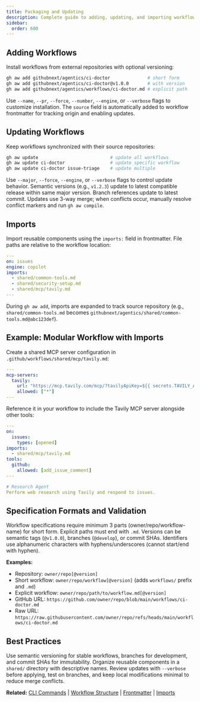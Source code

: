 ```yaml
---
title: Packaging and Updating
description: Complete guide to adding, updating, and importing workflows from external repositories using workflow specifications and import directives.
sidebar:
  order: 600
---
```


## Adding Workflows

Install workflows from external repositories with optional versioning:

```bash
gh aw add githubnext/agentics/ci-doctor              # short form
gh aw add githubnext/agentics/ci-doctor@v1.0.0       # with version
gh aw add githubnext/agentics/workflows/ci-doctor.md # explicit path
```

Use `--name`, `--pr`, `--force`, `--number`, `--engine`, or `--verbose` flags to customize installation. The `source` field is automatically added to workflow frontmatter for tracking origin and enabling updates.

## Updating Workflows

Keep workflows synchronized with their source repositories:

```bash
gh aw update                           # update all workflows
gh aw update ci-doctor                 # update specific workflow
gh aw update ci-doctor issue-triage    # update multiple
```

Use `--major`, `--force`, `--engine`, or `--verbose` flags to control update behavior. Semantic versions (e.g., `v1.2.3`) update to latest compatible release within same major version. Branch references update to latest commit. Updates use 3-way merge; when conflicts occur, manually resolve conflict markers and run `gh aw compile`.

## Imports

Import reusable components using the `imports:` field in frontmatter. File paths are relative to the workflow location:

```yaml
---
on: issues
engine: copilot
imports:
  - shared/common-tools.md
  - shared/security-setup.md
  - shared/mcp/tavily.md
---
```

During `gh aw add`, imports are expanded to track source repository (e.g., `shared/common-tools.md` becomes `githubnext/agentics/shared/common-tools.md@abc123def`).

## Example: Modular Workflow with Imports

Create a shared MCP server configuration in `.github/workflows/shared/mcp/tavily.md`:

```yaml
---
mcp-servers:
  tavily:
    url: "https://mcp.tavily.com/mcp/?tavilyApiKey=${{ secrets.TAVILY_API_KEY }}"
    allowed: ["*"]
---
```

Reference it in your workflow to include the Tavily MCP server alongside other tools:

```yaml
---
on:
  issues:
    types: [opened]
imports:
  - shared/mcp/tavily.md
tools:
  github:
    allowed: [add_issue_comment]
---

# Research Agent
Perform web research using Tavily and respond to issues.
```

## Specification Formats and Validation

Workflow specifications require minimum 3 parts (owner/repo/workflow-name) for short form. Explicit paths must end with `.md`. Versions can be semantic tags (`@v1.0.0`), branches (`@develop`), or commit SHAs. Identifiers use alphanumeric characters with hyphens/underscores (cannot start/end with hyphen).

**Examples:**
- Repository: `owner/repo[@version]`
- Short workflow: `owner/repo/workflow[@version]` (adds `workflows/` prefix and `.md`)
- Explicit workflow: `owner/repo/path/to/workflow.md[@version]`
- GitHub URL: `https://github.com/owner/repo/blob/main/workflows/ci-doctor.md`
- Raw URL: `https://raw.githubusercontent.com/owner/repo/refs/heads/main/workflows/ci-doctor.md`

## Best Practices

Use semantic versioning for stable workflows, branches for development, and commit SHAs for immutability. Organize reusable components in a `shared/` directory with descriptive names. Review updates with `--verbose` before applying, test on branches, and keep local modifications minimal to reduce merge conflicts.

**Related:** [CLI Commands](/gh-aw/tools/cli/) | [Workflow Structure](/gh-aw/reference/workflow-structure/) | [Frontmatter](/gh-aw/reference/frontmatter/) | [Imports](/gh-aw/reference/imports/)
